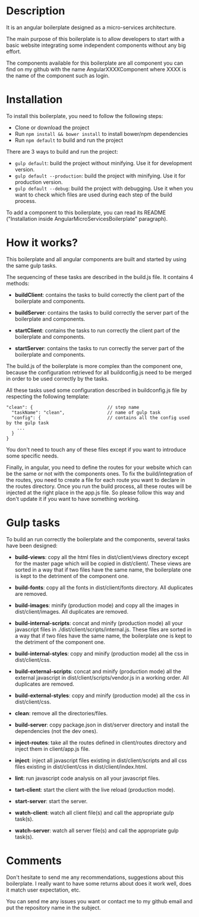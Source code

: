 # Description
It is an angular boilerplate designed as a micro-services architecture.

The main purpose of this boilerplate is to allow developers to start with a basic website integrating some independent components without any big effort.

The components available for this boilerplate are all component you can find on my github with the name AngularXXXXComponent where XXXX is the name of the component such as login.

# Installation
To install this boilerplate, you need to follow the following steps:
- Clone or download the project
- Run ```npm install && bower install``` to install bower/npm dependencies
- Run ```npm default``` to build and run the project

There are 3 ways to build and run the project:
- ```gulp default```: build the project without minifying. Use it for development version.
- ```gulp default --production```: build the project with minifying. Use it for production version.
- ```gulp default --debug```: build the project with debugging. Use it when you want to check which files are used during each step of the build process.

To add a component to this boilerplate, you can read its README ("Installation inside AngularMicroServicesBoilerplate" paragraph).

# How it works?
This boilerplate and all angular components are built and started by using the same gulp tasks.

The sequencing of these tasks are described in the build.js file. It contains 4 methods:
- **buildClient**: contains the tasks to build correctly the client part of the boilerplate and components.

- **buildServer**: contains the tasks to build correctly the server part of the boilerplate and components.

- **startClient**: contains the tasks to run correctly the client part of the boilerplate and components.

- **startServer**: contains the tasks to run correctly the server part of the boilerplate and components.

The build.js of the boilerplate is more complex than the component one, because the configuration retrieved for all buildconfig.js need to be merged in order to be used correctly by the tasks.

All these tasks used some configuration described in buildconfig.js file by respecting the following template:
```
"clean": {                            // step name
  "taskName": "clean",                // name of gulp task
  "config": {                         // contains all the config used by the gulp task
    ...
  }
}
```

You don't need to touch any of these files except if you want to introduce some specific needs.

Finally, in angular, you need to define the routes for your website which can be the same or not with the components ones. To fix the build/integration of the routes, you need to create a file for each route you want to declare in the routes directory. Once you run the build process, all these routes will be injected at the right place in the app.js file. So please follow this way and don't update it if you want to have something working.

# Gulp tasks
To build an run correctly the boilerplate and the components, several tasks have been designed:
- **build-views**: copy all the html files in dist/client/views directory except for the master page which will be copied in dist/client/. These views are sorted in a way that if two files have the same name, the boilerplate one is kept to the detriment of the component one.

- **build-fonts**: copy all the fonts in dist/client/fonts directory. All duplicates are removed.

- **build-images**: minify (production mode) and copy all the images in dist/client/images. All duplicates are removed.

- **build-internal-scripts**: concat and minify (production mode) all your javascript files in ./dist/client/scripts/internal.js. These files are sorted in a way that if two files have the same name, the boilerplate one is kept to the detriment of the component one.

- **build-internal-styles**: copy and minify (production mode) all the css in dist/client/css.

- **build-external-scripts**: concat and minify (production mode) all the external javascript in dist/client/scripts/vendor.js in a working order. All duplicates are removed.  

- **build-external-styles**: copy and minify (production mode) all the css in dist/client/css.

- **clean**: remove all the directories/files.

- **build-server**: copy package.json in dist/server directory and install the dependencies (not the dev ones).

- **inject-routes**: take all the routes defined in client/routes directory and inject them in client/app.js file.

- **inject**: inject all javascript files existing in dist/client/scripts and all css files existing in dist/client/css in dist/client/index.html.

- **lint**: run javascript code analysis on all your javascript files.

- **tart-client**: start the client with the live reload (production mode).

- **start-server**: start the server.

- **watch-client**: watch all client file(s) and call the appropriate gulp task(s).

- **watch-server**: watch all server file(s) and call the appropriate gulp task(s).

# Comments
Don't hesitate to send me any recommendations, suggestions about this boilerplate. I really want to have some returns about does it work well, does it match user expectation, etc.

You can send me any issues you want or contact me to my github email and put the repository name in the subject.
